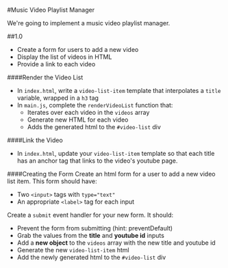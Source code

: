#Music Video Playlist Manager

We're going to implement a music video playlist manager.

##1.0
* Create a form for users to add a new video
* Display the list of videos in HTML
* Provide a link to each video

####Render the Video List
* In `index.html`, write a `video-list-item` template that interpolates a `title` variable, wrapped in a `h3` tag
* In `main.js`, complete the `renderVideoList` function that:
  * Iterates over each video in the `videos` array
  * Generate new HTML for each video
  * Adds the generated html to the `#video-list` div

####Link the Video
* In `index.html`, update your `video-list-item` template so that each title has an anchor tag that links to the video's youtube page.

####Creating the Form
Create an html form for a user to add a new video list item. This form should have:

* Two `<input>` tags with `type="text"`
* An appropriate `<label>` tag for each input

Create a `submit` event handler for your new form. It should:

* Prevent the form from submitting (hint: preventDefault)
* Grab the values from the **title** and **youtube id** inputs
* Add a **new object** to the `videos` array with the new title and youtube id
* Generate the new `video-list-item` html
* Add the newly generated html to the `#video-list` div